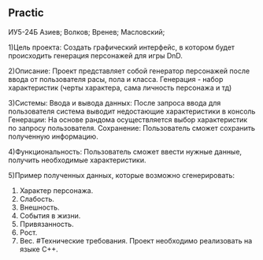 ## Practic
ИУ5-24Б
Азиев; Волков; Вренев; Масловский;

1)Цель проекта:
Создать графический интерфейс, в котором будет происходить генерация персонажей для игры DnD.

2)Описание:
Проект представляет собой генератор персонажей после ввода от пользователя расы, пола и класса. Генерация - набор характеристик (черты характера, сама личность персонажа и тд)

3)Системы:
Ввода и вывода данных: После запроса ввода для пользователя система выводит недостающие характеристики в консоль Генерации: На основе рандома осуществляется выбор характеристик по запросу пользователя. Сохранение: Пользователь сможет сохранить полученную информацию.

4)Функциональность:
Пользователь сможет ввести нужные данные, получить необходимые характеристики.

5)Пример полученных данных, которые возможно сгенерировать:
1. Характер персонажа.		
2. Слабость.			
3. Внешность.		
4. События в жизни.
5. Привязанность.
6. Рост.
7. Вес.	
#Технические требования.
Проект необходимо реализовать на языке C++.
